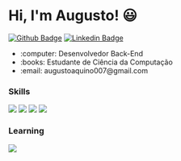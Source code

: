 # Hi, I'm Augusto! :smiley:

[![Github Badge](https://img.shields.io/badge/-Github-000?style=flat-square&logo=Github&logoColor=white&link=https://github.com/Augusto-Calisto)](https://github.com/Augusto-Calisto)
[![Linkedin Badge](https://img.shields.io/badge/-LinkedIn-blue?style=flat-square&logo=Linkedin&logoColor=white&link=https://www.linkedin.com/in/augusto-calisto-27b899195/)](https://www.linkedin.com/in/augusto-calisto-27b899195/)

<div>
  <ul>
    <li> :computer: Desenvolvedor Back-End </li>
    <li> :books: Estudante de Ciência da Computação </li>
    <li> :email: augustoaquino007@gmail.com </li>
  <ul>
</div>

### Skills

<div>
  <span> 
    <img src="https://camo.githubusercontent.com/67e616e989b87083a322d4cf3ef11e31de24d769b853922bf4635879809995da/68747470733a2f2f696d672e736869656c64732e696f2f62616467652f2d4a6176612d6f72616e67653f7374796c653d666c61742d737175617265266c6f676f3d4a617661266c6f676f436f6c6f723d7768697465" />
    <img      src="https://camo.githubusercontent.com/4028fc3c77921c7377fcf0f2033493a9a42aeb65187eb4888c5249040dfb5dd7/68747470733a2f2f696d672e736869656c64732e696f2f62616467652f2d537072696e672d627269676874677265656e3f7374796c653d666c61742d737175617265266c6f676f3d537072696e67266c6f676f436f6c6f723d7768697465" />
    <img src="https://camo.githubusercontent.com/3409c6681061e0326554a5a03b7a45092b30731a7b60bfbc2cea4b72217756a1/68747470733a2f2f696d672e736869656c64732e696f2f62616467652f2d4d7953514c2d626c75653f7374796c653d666c61742d737175617265266c6f676f3d6d7973716c266c6f676f436f6c6f723d7768697465" />
    <img src="https://camo.githubusercontent.com/561f3d4fd727fcca82984c91a65eca069ff34a435072158f6947c4ca52370eae/68747470733a2f2f696d672e736869656c64732e696f2f62616467652f2d4769742d4630353033323f7374796c653d666c61742d737175617265266c6f676f3d676974266c6f676f436f6c6f723d7768697465" />
  </span>
</div>

### Learning

<div>
  <span>
    <img src="https://camo.githubusercontent.com/4d015bf250194995d899a5d2b90babf1afc4458c1589b93e58fdfa4119749a49/68747470733a2f2f696d672e736869656c64732e696f2f62616467652f2d446f636b65722d3436613266313f7374796c653d666c61742d737175617265266c6f676f3d646f636b6572266c6f676f436f6c6f723d7768697465" />
  </span>
</div>

<!--
### Hi there 👋

**Augusto-Calisto/Augusto-Calisto** is a ✨ _special_ ✨ repository because its `README.md` (this file) appears on your GitHub profile.

Here are some ideas to get you started:

- 🔭 I’m currently working on ...
- 🌱 I’m currently learning ...
- 👯 I’m looking to collaborate on ...
- 🤔 I’m looking for help with ...
- 💬 Ask me about ...
- 📫 How to reach me: ...
- 😄 Pronouns: ...
- ⚡ Fun fact: ...
-->
